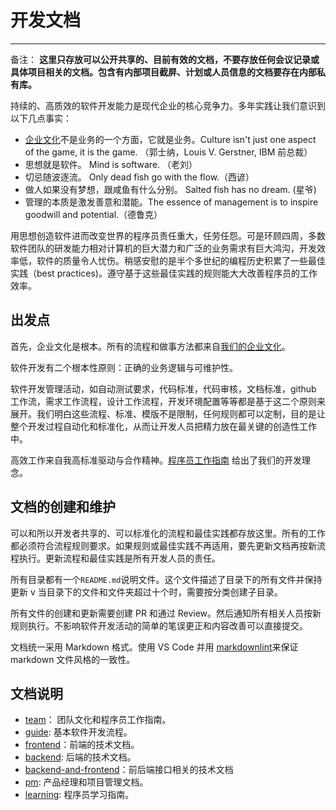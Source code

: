 # 开发文档

---

备注： **这里只存放可以公开共享的、目前有效的文档，不要存放任何会议记录或具体项目相关的文档。包含有内部项目截屏、计划或人员信息的文档要存在内部私有库。**

持续的、高质效的软件开发能力是现代企业的核心竞争力。多年实践让我们意识到以下几点事实：

- [企业文化](./team/culture.md)不是业务的一个方面，它就是业务。Culture isn't just one aspect of the game, it is the game. （郭士纳，Louis V. Gerstner, IBM 前总裁）
- 思想就是软件。 Mind is software. （老刘）
- 切忌随波逐流。 Only dead fish go with the flow.（西谚）
- 做人如果没有梦想，跟咸鱼有什么分别。 Salted fish has no dream. (星爷)
- 管理的本质是激发善意和潜能。The essence of management is to inspire goodwill and potential.（德鲁克）

用思想创造软件进而改变世界的程序员责任重大，任劳任怨。可是环顾四周，多数软件团队的研发能力相对计算机的巨大潜力和广泛的业务需求有巨大鸿沟，开发效率低，软件的质量令人忧伤。稍感安慰的是半个多世纪的编程历史积累了一些最佳实践（best practices)。遵守基于这些最佳实践的规则能大大改善程序员的工作效率。

## 出发点

首先，企业文化是根本。所有的流程和做事方法都来自[我们的企业文化](./team/culture.md)。

软件开发有二个根本性原则：正确的业务逻辑与可维护性。

软件开发管理活动，如自动测试要求，代码标准，代码审核，文档标准，github 工作流，需求工作流程，设计工作流程，开发环境配置等等都是基于这二个原则来展开。我们明白这些流程、标准、模版不是限制，任何规则都可以定制，目的是让整个开发过程自动化和标准化，从而让开发人员把精力放在最关键的创造性工作中。

高效工作来自我高标准驱动与合作精神。[程序员工作指南](./team/程序员工作指南.md) 给出了我们的开发理念。

## 文档的创建和维护

可以和所以开发者共享的、可以标准化的流程和最佳实践都存放这里。所有的工作都必须符合流程规则要求。如果规则或最佳实践不再适用，要先更新文档再按新流程执行。更新流程和最佳实践是所有开发人员的责任。

所有目录都有一个`README.md`说明文件。这个文件描述了目录下的所有文件并保持更新 v 当目录下的文件和文件夹超过十个时，需要按分类创建子目录。

所有文件的创建和更新需要创建 PR 和通过 Review。然后通知所有相关人员按新规则执行。不影响软件开发活动的简单的笔误更正和内容改善可以直接提交。

文档统一采用 Markdown 格式。使用 VS Code 并用 [markdownlint](https://marketplace.visualstudio.com/items?itemName=DavidAnson.vscode-markdownlint)来保证 markdown 文件风格的一致性。

## 文档说明

- [team](./team/README.md)： 团队文化和程序员工作指南。
- [guide](./guide/README.md): 基本软件开发流程。
- [frontend](./frontend/README.md)：前端的技术文档。
- [backend](./backend/README.md): 后端的技术文档。
- [backend-and-frontend](./backend-and-frontend/README.md)：前后端接口相关的技术文档
- [pm](./pm/README.md): 产品经理和项目管理文档。
- [learning](./learning/README.md): 程序员学习指南。

